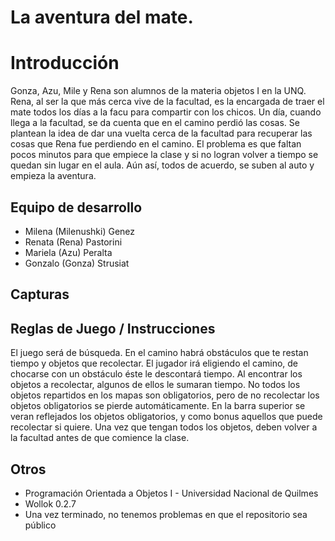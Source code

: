 # La aventura del mate.

# Introducción

Gonza, Azu, Mile y Rena son alumnos de la materia objetos I en la UNQ. Rena, al ser la que más cerca vive de la facultad, es la encargada de traer el mate todos los días a la facu para compartir con los chicos. 
Un día, cuando llega a la facultad, se da cuenta que en el camino perdió las cosas. Se plantean la idea de dar una vuelta cerca de la facultad para recuperar las cosas que Rena fue perdiendo en el camino.
El problema es que faltan pocos minutos para que empiece la clase y si no logran volver a tiempo se quedan sin lugar en el aula. Aún así, todos de acuerdo, se suben al auto y empieza la aventura. 

## Equipo de desarrollo

- Milena (Milenushki) Genez
- Renata (Rena) Pastorini
- Mariela (Azu) Peralta
- Gonzalo (Gonza) Strusiat


## Capturas


## Reglas de Juego / Instrucciones

El juego será de búsqueda. En el camino habrá obstáculos que te restan tiempo y objetos que recolectar. 
El jugador irá eligiendo el camino, de chocarse con un obstáculo éste le descontará tiempo. 
Al encontrar los objetos a recolectar, algunos de ellos le sumaran tiempo. No todos los objetos repartidos en los mapas son obligatorios, pero de no recolectar los objetos obligatorios se pierde automáticamente. En la barra superior se veran reflejados los objetos obligatorios, y como bonus aquellos que puede recolectar si quiere. 
Una vez que tengan todos los objetos, deben volver a la facultad antes de que comience la clase.





## Otros

- Programación Orientada a Objetos I - Universidad Nacional de Quilmes
- Wollok 0.2.7
- Una vez terminado, no tenemos problemas en que el repositorio sea público
